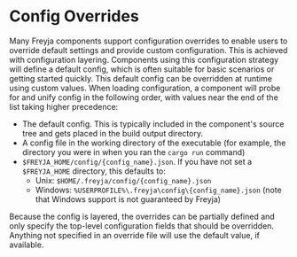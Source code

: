 # Config Overrides

Many Freyja components support configuration overrides to enable users to override default settings and provide custom configuration. This is achieved with configuration layering. Components using this configuration strategy will define a default config, which is often suitable for basic scenarios or getting started quickly. This default config can be overridden at runtime using custom values. When loading configuration, a component will probe for and unify config in the following order, with values near the end of the list taking higher precedence:

- The default config. This is typically included in the component's source tree and gets placed in the build output directory.
- A config file in the working directory of the executable (for example, the directory you were in when you ran the `cargo run` command)
- `$FREYJA_HOME/config/{config_name}.json`. If you have not set a `$FREYJA_HOME` directory, this defaults to:
  - Unix: `$HOME/.freyja/config/{config_name}.json`
  - Windows: `%USERPROFILE%\.freyja\config\{config_name}.json` (note that Windows support is not guaranteed by Freyja)

Because the config is layered, the overrides can be partially defined and only specify the top-level configuration fields that should be overridden. Anything not specified in an override file will use the default value, if available.
